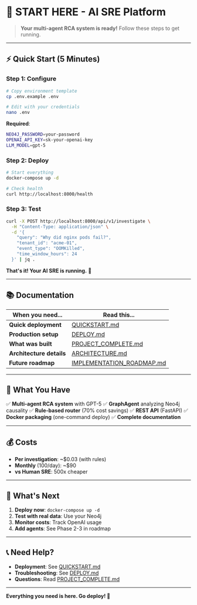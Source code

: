 # 🚀 START HERE - AI SRE Platform

> **Your multi-agent RCA system is ready!** Follow these steps to get running.

---

## ⚡ Quick Start (5 Minutes)

### Step 1: Configure

```bash
# Copy environment template
cp .env.example .env

# Edit with your credentials
nano .env
```

**Required**:
```bash
NEO4J_PASSWORD=your-password
OPENAI_API_KEY=sk-your-openai-key
LLM_MODEL=gpt-5
```

### Step 2: Deploy

```bash
# Start everything
docker-compose up -d

# Check health
curl http://localhost:8000/health
```

### Step 3: Test

```bash
curl -X POST http://localhost:8000/api/v1/investigate \
  -H "Content-Type: application/json" \
  -d '{
    "query": "Why did nginx pods fail?",
    "tenant_id": "acme-01",
    "event_type": "OOMKilled",
    "time_window_hours": 24
  }' | jq .
```

**That's it! Your AI SRE is running.** 🎉

---

## 📚 Documentation

| When you need... | Read this... |
|------------------|--------------|
| **Quick deployment** | [QUICKSTART.md](./QUICKSTART.md) |
| **Production setup** | [DEPLOY.md](./DEPLOY.md) |
| **What was built** | [PROJECT_COMPLETE.md](./PROJECT_COMPLETE.md) |
| **Architecture details** | [ARCHITECTURE.md](./ARCHITECTURE.md) |
| **Future roadmap** | [IMPLEMENTATION_ROADMAP.md](./IMPLEMENTATION_ROADMAP.md) |

---

## 🎯 What You Have

✅ **Multi-agent RCA system** with GPT-5
✅ **GraphAgent** analyzing Neo4j causality
✅ **Rule-based router** (70% cost savings)
✅ **REST API** (FastAPI)
✅ **Docker packaging** (one-command deploy)
✅ **Complete documentation**

---

## 💰 Costs

- **Per investigation**: ~$0.03 (with rules)
- **Monthly** (100/day): ~$90
- **vs Human SRE**: 500x cheaper

---

## 🔧 What's Next

1. **Deploy now**: `docker-compose up -d`
2. **Test with real data**: Use your Neo4j
3. **Monitor costs**: Track OpenAI usage
4. **Add agents**: See Phase 2-3 in roadmap

---

## 📞 Need Help?

- **Deployment**: See [QUICKSTART.md](./QUICKSTART.md)
- **Troubleshooting**: See [DEPLOY.md](./DEPLOY.md) 
- **Questions**: Read [PROJECT_COMPLETE.md](./PROJECT_COMPLETE.md)

---

**Everything you need is here. Go deploy! 🚀**
